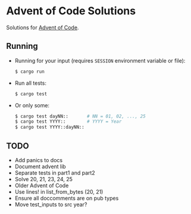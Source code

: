 # Advent of Code Solutions

Solutions for [Advent of Code](http://adventofcode.com/about).

## Running

- Running for your input (requires `SESSION` environment variable or file):

    ```sh
    $ cargo run
    ```

- Run all tests:

    ```sh
    $ cargo test
    ```

- Or only some:

    ```sh
    $ cargo test dayNN::       # NN = 01, 02, ..., 25
    $ cargo test YYYY::        # YYYY = Year
    $ cargo test YYYY::dayNN::
    ```

## TODO

- Add panics to docs
- Document advent lib
- Separate tests in part1 and part2
- Solve 20, 21, 23, 24, 25
- Older Advent of Code
- Use lines! in list_from_bytes (20, 21)
- Ensure all doccomments are on pub types
- Move test_inputs to src year?
